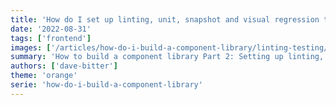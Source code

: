 ```yaml
---
title: 'How do I set up linting, unit, snapshot and visual regression testing?'
date: '2022-08-31'
tags: ['frontend']
images: ['/articles/how-do-i-build-a-component-library/linting-testing/linting-testing.png']
summary: 'How to build a component library Part 2: Setting up linting, unit, snapshot and visual regression testing.'
authors: ['dave-bitter']
theme: 'orange'
serie: 'how-do-i-build-a-component-library'
---
```

